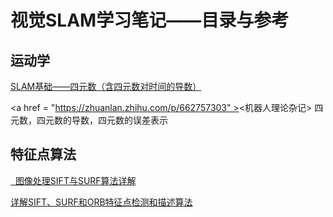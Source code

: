 # 视觉SLAM学习笔记——目录与参考

## 运动学

<a href = "https://blog.csdn.net/weixin_43569276/article/details/106176066">SLAM基础——四元数（含四元数对时间的导数）</a>

<a href = "https://zhuanlan.zhihu.com/p/662757303" ><机器人理论杂记> 四元数，四元数的导数，四元数的误差表示</a>      

## 特征点算法

<a href = "https://blog.csdn.net/weixin_44612221/article/details/106672931?ops_request_misc=&request_id=&biz_id=102&utm_term=SIFT%E4%B8%8ESURF&utm_medium=distribute.pc_search_result.none-task-blog-2~all~sobaiduweb~default-0-106672931.142^v102^pc_search_result_base7&spm=1018.2226.3001.4187"> 
图像处理SIFT与SURF算法详解
</a>

<a href = "https://blog.csdn.net/MRZHUGH/article/details/133669449">详解SIFT、SURF和ORB特征点检测和描述算法</a>

